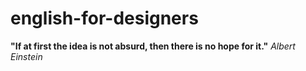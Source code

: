 # english-for-designers
**"If at first the idea is not absurd, then there is no hope for it."** 
*Albert Einstein*
